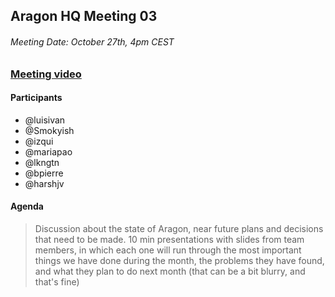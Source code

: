 ## Aragon HQ Meeting 03

###### Meeting Date: October 27th, 4pm CEST
### [Meeting video](https://www.youtube.com/watch?v=iWW4DqiWgmo)

#### Participants
- @luisivan
- @Smokyish
- @izqui
- @mariapao
- @lkngtn
- @bpierre
- @harshjv

#### Agenda

> Discussion about the state of Aragon, near future plans and decisions that need to be made. 10 min presentations with slides from team members, in which each one will run through the most important things we have done during the month, the problems they have found, and what they plan to do next month (that can be a bit blurry, and that's fine)

